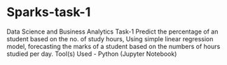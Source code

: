 # Sparks-task-1
Data Science and Business Analytics Task-1 
Predict the percentage of an student based on the no. of study hours, Using simple linear regression model, forecasting the marks of a student based on the numbers of hours studied per day. Tool(s) Used - Python (Jupyter Notebook)
